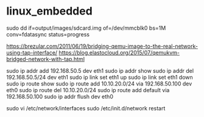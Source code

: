 # linux_embedded

sudo dd if=output/images/sdcard.img of=/dev/mmcblk0 bs=1M conv=fdatasync
status=progress

https://brezular.com/2011/06/19/bridging-qemu-image-to-the-real-network-using-tap-interface/
https://blog.elastocloud.org/2015/07/qemukvm-bridged-network-with-tap.html

sudo ip addr add 192.168.50.5 dev eth1
sudo ip addr show
sudo ip addr del 192.168.50.5/24 dev eth1
sudo ip link set eth1 up
sudo ip link set eth1 down
sudo ip route show
sudo ip route add 10.10.20.0/24 via 192.168.50.100 dev eth0
sudo ip route del 10.10.20.0/24
sudo ip route add default via 192.168.50.100
sudo ip addr flush dev eth0

sudo vi /etc/network/interfaces
sudo /etc/init.d/network restart

